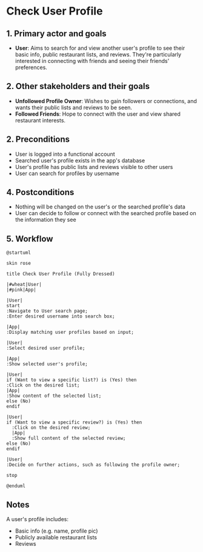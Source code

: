 # Check User Profile

## 1. Primary actor and goals
* __User__: Aims to search for and view another user's profile to see their basic info, 
public restaurant lists, and reviews. They're particularly interested in 
connecting with friends and seeing their friends' preferences.

## 2. Other stakeholders and their goals
* __Unfollowed Profile Owner__: Wishes to gain followers or connections, and wants their public lists and reviews to be seen.
* __Followed Friends__: Hope to connect with the user and view shared restaurant interests.

## 2. Preconditions
* User is logged into a functional account
* Searched user's profile exists in the app's database
* User's profile has public lists and reviews visible to other users
* User can search for profiles by username

## 4. Postconditions
* Nothing will be changed on the user's or the searched profile's data
* User can decide to follow or connect with the searched profile based on the information they see

## 5. Workflow

```plantuml
@startuml

skin rose

title Check User Profile (Fully Dressed)

|#wheat|User|
|#pink|App|

|User|
start
:Navigate to User search page;
:Enter desired username into search box;

|App|
:Display matching user profiles based on input;

|User|
:Select desired user profile;

|App|
:Show selected user's profile;

|User|
if (Want to view a specific list?) is (Yes) then
:Click on the desired list;
|App|
:Show content of the selected list;
else (No)
endif

|User|
if (Want to view a specific review?) is (Yes) then
  :Click on the desired review;
  |App|
  :Show full content of the selected review;
else (No)
endif

|User|
:Decide on further actions, such as following the profile owner;

stop

@enduml
```

## Notes

A user's profile includes:
* Basic info (e.g. name, profile pic)
* Publicly available restaurant lists
* Reviews